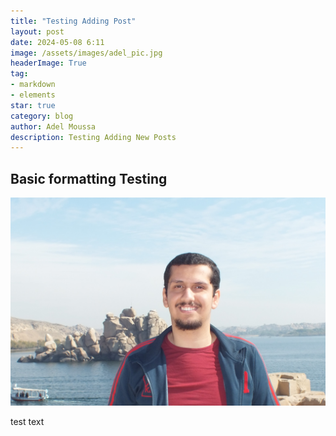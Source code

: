 ```yaml
---
title: "Testing Adding Post"
layout: post
date: 2024-05-08 6:11
image: /assets/images/adel_pic.jpg
headerImage: True
tag:
- markdown
- elements
star: true
category: blog
author: Adel Moussa
description: Testing Adding New Posts
---
```


## Basic formatting Testing
![](/assets/images/adel_pic.jpg)

test text